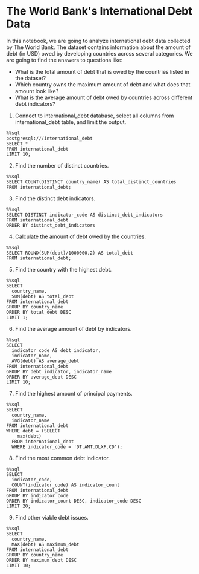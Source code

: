 # The World Bank's International Debt Data

In this notebook, we are going to analyze international debt data collected by The World Bank. The dataset
contains information about the amount of debt (in USD) owed by developing countries across several
categories. We are going to find the answers to questions like:
- What is the total amount of debt that is owed by the countries listed in the dataset?
- Which country owns the maximum amount of debt and what does that amount look like?
- What is the average amount of debt owed by countries across different debt indicators?

1. Connect to international_debt database, select all columns from international_debt table, and limit the output.
```
%%sql
postgresql:///international_debt
SELECT *
FROM international_debt
LIMIT 10;
```

2. Find the number of distinct countries.
```
%%sql
SELECT COUNT(DISTINCT country_name) AS total_distinct_countries
FROM international_debt;
```

3. Find the distinct debt indicators.
```
%%sql
SELECT DISTINCT indicator_code AS distinct_debt_indicators
FROM international_debt
ORDER BY distinct_debt_indicators
```

4. Calculate the amount of debt owed by the countries.
```
%%sql
SELECT ROUND(SUM(debt)/1000000,2) AS total_debt
FROM international_debt;
```

5. Find the country with the highest debt.
```
%%sql
SELECT
  country_name,
  SUM(debt) AS total_debt
FROM international_debt
GROUP BY country_name
ORDER BY total_debt DESC
LIMIT 1;
```

6. Find the average amount of debt by indicators.
```
%%sql
SELECT
  indicator_code AS debt_indicator,
  indicator_name,
  AVG(debt) AS average_debt
FROM international_debt
GROUP BY debt_indicator, indicator_name
ORDER BY average_debt DESC
LIMIT 10;
```

7. Find the highest amount of principal payments.
```
%%sql
SELECT
  country_name,
  indicator_name
FROM international_debt
WHERE debt = (SELECT
    max(debt)
  FROM international_debt
  WHERE indicator_code = 'DT.AMT.DLXF.CD');
```

8. Find the most common debt indicator.
```
%%sql
SELECT
  indicator_code,
  COUNT(indicator_code) AS indicator_count
FROM international_debt
GROUP BY indicator_code
ORDER BY indicator_count DESC, indicator_code DESC
LIMIT 20;
```

9. Find other viable debt issues.
```
%%sql
SELECT
  country_name,
  MAX(debt) AS maximum_debt
FROM international_debt
GROUP BY country_name
ORDER BY maximum_debt DESC
LIMIT 10;
```
